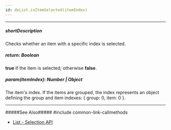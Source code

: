 ```yaml
---
id: dxList.isItemSelected(itemIndex)
---
```

---
##### shortDescription
Checks whether an item with a specific index is selected.

##### return: Boolean
**true** if the item is selected; otherwise **false**.

##### param(itemIndex): Number | Object
The item's index. If the items are grouped, the index represents an object defining the group and item indexes: { group: 0, item: 0 }.

---
#####See Also#####
#include common-link-callmethods
- [List - Selection API](/Documentation/Guide/Widgets/List/Selection/#API)